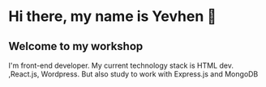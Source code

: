# Hi there, my name is Yevhen 👋
## Welcome to my workshop
I'm front-end developer. My current technology stack is HTML dev. ,React.js, Wordpress. But also study to work with Express.js and MongoDB

<!--
**EugeneBatenko/EugeneBatenko** is a ✨ _special_ ✨ repository because its `README.md` (this file) appears on your GitHub profile.

Here are some ideas to get you started:

- 🔭 I’m currently working on ...
- 🌱 I’m currently learning ...
- 👯 I’m looking to collaborate on ...
- 🤔 I’m looking for help with ...
- 💬 Ask me about ...
- 📫 How to reach me: ...
- 😄 Pronouns: ...
- ⚡ Fun fact: ...
-->

